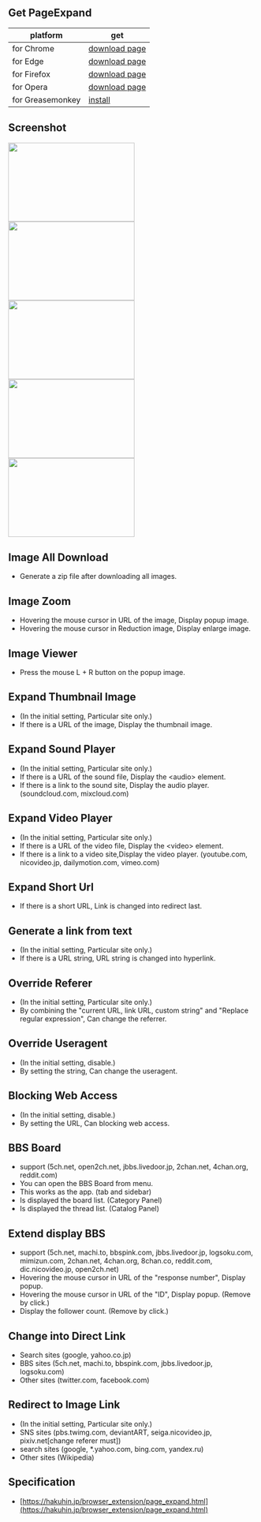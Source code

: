 ## Get PageExpand

| platform | get |
|---|---|
| for Chrome | [download page](https://chrome.google.com/webstore/detail/bjnobgdfhefpilajplncgjjeopakpepc) |
| for Edge | [download page](https://microsoftedge.microsoft.com/addons/detail/pageexpand/jflifleljogfgepliabboeifpbalbeno) |
| for Firefox | [download page](https://addons.mozilla.org/addon/pageexpand/) |
| for Opera | [download page](https://addons.opera.com/extensions/details/pageexpand/) |
| for Greasemonkey | [install](https://hakuhin.github.io/PageExpand/GreaseMonkey/PageExpand.user.js) |

## Screenshot
[<img src="https://hakuhin.github.io/PageExpand/etc/screenshot/en/twitter.png" width="256" height="160">](https://hakuhin.github.io/PageExpand/etc/screenshot/en/twitter.png)
[<img src="https://hakuhin.github.io/PageExpand/etc/screenshot/en/image_search.png" width="256" height="160">](https://hakuhin.github.io/PageExpand/etc/screenshot/en/image_search.png)
[<img src="https://hakuhin.github.io/PageExpand/etc/screenshot/en/bbs.png" width="256" height="160">](https://hakuhin.github.io/PageExpand/etc/screenshot/en/bbs.png)
[<img src="https://hakuhin.github.io/PageExpand/etc/screenshot/en/image_viewer.png" width="256" height="160">](https://hakuhin.github.io/PageExpand/etc/screenshot/en/image_viewer.png)
[<img src="https://hakuhin.github.io/PageExpand/etc/screenshot/en/options.png" width="256" height="160">](https://hakuhin.github.io/PageExpand/etc/screenshot/en/options.png)

## Image All Download
 - Generate a zip file after downloading all images.

## Image Zoom
 - Hovering the mouse cursor in URL of the image, Display popup image.
 - Hovering the mouse cursor in Reduction image, Display enlarge image.

## Image Viewer
 - Press the mouse L + R button on the popup image.

## Expand Thumbnail Image
 - (In the initial setting, Particular site only.)
 - If there is a URL of the image, Display the thumbnail image.

## Expand Sound Player
 - (In the initial setting, Particular site only.)
 - If there is a URL of the sound file, Display the &lt;audio&gt; element.
 - If there is a link to the sound site, Display the audio player. (soundcloud.com, mixcloud.com)

## Expand Video Player
 - (In the initial setting, Particular site only.)
 - If there is a URL of the video file, Display the &lt;video&gt; element.
 - If there is a link to a video site,Display the video player. (youtube.com, nicovideo.jp, dailymotion.com, vimeo.com)

## Expand Short Url
 - If there is a short URL, Link is changed into redirect last.

## Generate a link from text
 - (In the initial setting, Particular site only.)
 - If there is a URL string, URL string is changed into hyperlink.

## Override Referer
 - (In the initial setting, Particular site only.)
 - By combining the "current URL, link URL, custom string" and "Replace regular expression", Can change the referrer.

## Override Useragent
 - (In the initial setting, disable.)
 - By setting the string, Can change the useragent.

## Blocking Web Access
 - (In the initial setting, disable.)
 - By setting the URL, Can blocking web access.

## BBS Board
 - support (5ch.net, open2ch.net, jbbs.livedoor.jp, 2chan.net, 4chan.org, reddit.com)
 - You can open the BBS Board from menu.
 - This works as the app. (tab and sidebar)
 - Is displayed the board list. (Category Panel)
 - Is displayed the thread list. (Catalog Panel)

## Extend display BBS
 - support (5ch.net, machi.to, bbspink.com, jbbs.livedoor.jp, logsoku.com, mimizun.com, 2chan.net, 4chan.org, 8chan.co, reddit.com, dic.nicovideo.jp, open2ch.net)
 - Hovering the mouse cursor in URL of the "response number", Display popup.
 - Hovering the mouse cursor in URL of the "ID", Display popup. (Remove by click.)
 - Display the follower count. (Remove by click.)

## Change into Direct Link
 - Search sites (google, yahoo.co.jp)
 - BBS sites (5ch.net, machi.to, bbspink.com, jbbs.livedoor.jp, logsoku.com)
 - Other sites (twitter.com, facebook.com)

## Redirect to Image Link
 - (In the initial setting, Particular site only.)
 - SNS sites (pbs.twimg.com, deviantART, seiga.nicovideo.jp, pixiv.net[change referer must])
 - search sites (google, *.yahoo.com, bing.com, yandex.ru)
 - Other sites (Wikipedia)

## Specification
 - [https://hakuhin.jp/browser_extension/page_expand.html](https://hakuhin.jp/browser_extension/page_expand.html)
